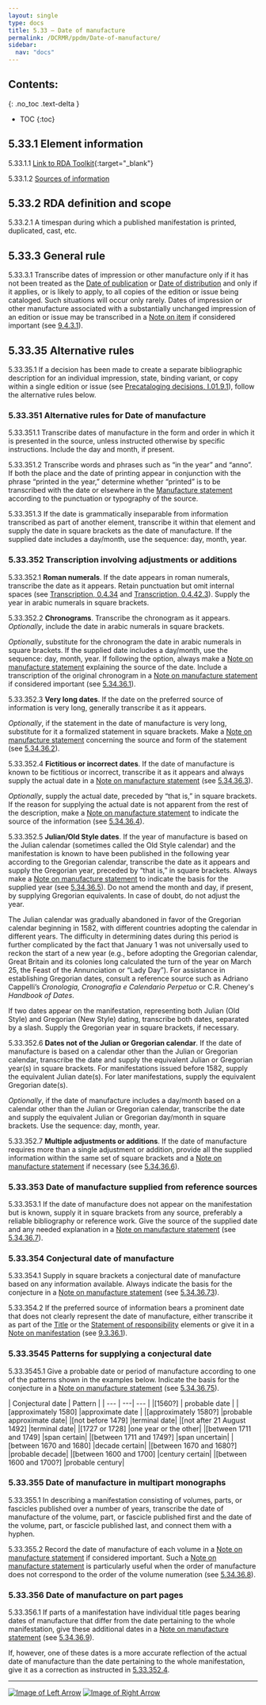 ```yaml
---
layout: single
type: docs
title: 5.33 — Date of manufacture
permalink: /DCRMR/ppdm/Date-of-manufacture/
sidebar:
  nav: "docs"
---
```


## Contents:
{: .no_toc .text-delta }

- TOC
{:toc}

## 5.33.1 Element information

<a name="5.33.1.1">5.33.1.1</a> [Link to RDA Toolkit](https://beta.rdatoolkit.org/Content/Index?externalId=en-US_ala-f6396d3f-6883-3ad2-84f1-d0714cfd42a0){:target="_blank"}

<a name="5.33.1.2">5.33.1.2</a> [Sources of information](/DCRMR/ppdm/#5011-sources-of-information)

## 5.33.2 RDA definition and scope

<a name="5.33.2.1">5.33.2.1</a> A timespan during which a published manifestation is printed, duplicated, cast, etc.

## 5.33.3 General rule

<a name="5.33.3.1">5.33.3.1</a> Transcribe dates of impression or other manufacture only if it has not been treated as the [Date of publication](/DCRMR/ppdm/Date-of-publication/) or [Date of distribution](/DCRMR/ppdm/Date-of-distribution/) and only if it applies, or is likely to apply, to all copies of the edition or issue being cataloged. Such situations will occur only rarely. Dates of impression or other manufacture associated with a substantially unchanged impression of an edition or issue may be transcribed in a [Note on item](/DCRMR/additional-notes/Note-on-item/) if considered important (see [9.4.3.1](/DCRMR/additional-notes/Note-on-item/#9.4.3.1)).

## 5.33.35 Alternative rules

<a name="5.33.35.1">5.33.35.1</a> If a decision has been made to create a separate bibliographic description for an individual impression, state, binding variant, or copy within a single edition or issue (see [Precataloging decisions, I.01.9.1](/DCRMR/introduction/#I.01.9.1)), follow the alternative rules below.

### 5.33.351 Alternative rules for Date of manufacture

<a name="5.33.351.1">5.33.351.1</a> Transcribe dates of manufacture in the form and order in which it is presented in the source, unless instructed otherwise by specific instructions. Include the day and month, if present.

<a name="5.33.351.2">5.33.351.2</a> Transcribe words and phrases such as “in the year” and “anno”. If both the place and the date of printing appear in conjunction with the phrase “printed in the year,” determine whether “printed” is to be transcribed with the date or elsewhere in the [Manufacture statement](/DCRMR/ppdm/Manufacture-statement/) according to the punctuation or typography of the source.

<a name="5.33.351.3">5.33.351.3</a> If the date is grammatically inseparable from information transcribed as part of another element, transcribe it within that element and supply the date in square brackets as the date of manufacture. If the supplied date includes a day/month, use the sequence: day, month, year.

###  5.33.352 Transcription involving adjustments or additions

<a name="5.33.352.1">5.33.352.1</a> **Roman numerals**. If the date appears in roman numerals, transcribe the date as it appears. Retain punctuation but omit internal spaces (see [Transcription, 0.4.34](/DCRMR/general-rules/Transcription/#0434-punctuation-within-roman-numerals) and [Transcription, 0.4.42.3](/DCRMR/general-rules/Transcription/#0.4.42.3)).  Supply the year in arabic numerals in square brackets.

<a name="5.33.352.2">5.33.352.2</a> **Chronograms**. Transcribe the chronogram as it appears. *Optionally*, include the date in arabic numerals in square brackets.

*Optionally*, substitute for the chronogram the date in arabic numerals in square brackets. If the supplied date includes a day/month, use the sequence: day, month, year. If following the option, always make a [Note on manufacture statement](/DCRMR/ppdm/Note-on-manufacture-statement/) explaining the source of the date. Include a transcription of the original chronogram in a [Note on manufacture statement](/DCRMR/ppdm/Note-on-manufacture-statement/) if considered important (see [5.34.36.1](/DCRMR/ppdm/Note-on-manufacture-statement/#5.34.36.1)).

<a name="5.33.352.3">5.33.352.3</a> **Very long dates**. If the date on the preferred source of information is very long, generally transcribe it as it appears. 

*Optionally*, if the statement in the date of manufacture is very long, substitute for it a formalized statement in square brackets. Make a [Note on manufacture statement](/DCRMR/ppdm/Note-on-manufacture-statement/) concerning the source and form of the statement (see [5.34.36.2](/DCRMR/ppdm/Note-on-manufacture-statement/#5.34.36.2)).

<a name="5.33.352.4">5.33.352.4</a> **Fictitious or incorrect dates**. If the date of manufacture is known to be fictitious or incorrect, transcribe it as it appears and always supply the actual date in a [Note on manufacture statement](/DCRMR/ppdm/Note-on-manufacture-statement/) (see [5.34.36.3](/DCRMR/ppdm/Note-on-manufacture-statement/#5.34.36.3)).

*Optionally*, supply the actual date, preceded by “that is,” in square brackets.  If the reason for supplying the actual date is not apparent from the rest of the description, make a [Note on manufacture statement](/DCRMR/ppdm/Note-on-manufacture-statement/) to indicate the source of the information (see [5.34.36.4](/DCRMR/ppdm/Note-on-manufacture-statement/#5.34.36.4)).

<a name="5.33.352.5">5.33.352.5</a> **Julian/Old Style dates**. If the year of manufacture is based on the Julian calendar (sometimes called the Old Style calendar) and the manifestation is known to have been published in the following year according to the Gregorian calendar, transcribe the date as it appears and supply the Gregorian year, preceded by “that is,” in square brackets.  Always make a [Note on manufacture statement](/DCRMR/ppdm/Note-on-manufacture-statement/) to indicate the basis for the supplied year (see [5.34.36.5](/DCRMR/ppdm/Note-on-manufacture-statement/#5.34.36.5)). Do not amend the month and day, if present, by supplying Gregorian equivalents. In case of doubt, do not adjust the year.

The Julian calendar was gradually abandoned in favor of the Gregorian calendar beginning in 1582, with different countries adopting the calendar in different years. The difficulty in determining dates during this period is further complicated by the fact that January 1 was not universally used to reckon the start of a new year (e.g., before adopting the Gregorian calendar, Great Britain and its colonies long calculated the turn of the year on March 25, the Feast of the Annunciation or “Lady Day”). For assistance in establishing Gregorian dates, consult a reference source such as Adriano Cappelli’s *Cronologia, Cronografia e Calendario Perpetuo* or C.R. Cheney's *Handbook of Dates*.

If two dates appear on the manifestation, representing both Julian (Old Style) and Gregorian (New Style) dating, transcribe both dates, separated by a slash. Supply the Gregorian year in square brackets, if necessary.

<a name="5.33.352.6">5.33.352.6</a> **Dates not of the Julian or Gregorian calendar**.  If the date of manufacture is based on a calendar other than the Julian or Gregorian calendar, transcribe the date and supply the equivalent Julian or Gregorian year(s) in square brackets.  For manifestations issued before 1582, supply the equivalent Julian date(s). For later manifestations, supply the equivalent Gregorian date(s).

*Optionally*, if the date of manufacture includes a day/month based on a calendar other than the Julian or Gregorian calendar, transcribe the date and supply the equivalent Julian or Gregorian day/month in square brackets. Use the sequence: day, month, year.

<a name="5.33.352.7">5.33.352.7</a> **Multiple adjustments or additions**. If the date of manufacture requires more than a single adjustment or addition, provide all the supplied information within the same set of square brackets and a [Note on manufacture statement](/DCRMR/ppdm/Note-on-manufacture-statement/) if necessary (see [5.34.36.6](/DCRMR/ppdm/Note-on-manufacture-statement/#5.34.36.6)).

### 5.33.353 Date of manufacture supplied from reference sources

<a name="5.33.353.1">5.33.353.1</a> If the date of manufacture does not appear on the manifestation but is known, supply it in square brackets from any source, preferably a reliable bibliography or reference work. Give the source of the supplied date and any needed explanation in a [Note on manufacture statement](/DCRMR/ppdm/Note-on-manufacture-statement/) (see [5.34.36.7](/DCRMR/ppdm/Note-on-manufacture-statement/#5.34.36.7)).

### 5.33.354 Conjectural date of manufacture

<a name="5.33.354.1">5.33.354.1</a> Supply in square brackets a conjectural date of manufacture based on any information available. Always indicate the basis for the conjecture in a [Note on manufacture statement](/DCRMR/ppdm/Note-on-manufacture-statement/) (see [5.34.36.73](/DCRMR/ppdm/Note-on-manufacture-statement/#5.34.36.73)).

<a name="5.33.354.2">5.33.354.2</a> If the preferred source of information bears a prominent date that does not clearly represent the date of manufacture, either transcribe it as part of the [Title](/DCRMR/title/) or the [Statement of responsibility](/DCRMR/sor/) elements or give it in a [Note on manifestation](/DCRMR/additional-notes/Note-on-manifestation/) (see [9.3.36.1](/DCRMR/additional-notes/Note-on-manifestation/#9.3.36.1)).

### 5.33.3545 Patterns for supplying a conjectural date

<a name="5.33.3545.1">5.33.3545.1</a> Give a probable date or period of manufacture according to one of the patterns shown in the examples below. Indicate the basis for the conjecture in a [Note on manufacture statement](/DCRMR/ppdm/Note-on-manufacture-statement/) (see [5.34.36.75](/DCRMR/ppdm/Note-on-manufacture-statement/#5.34.36.75)).

| Conjectural date | Pattern |
| --- | ---| --- |
|[1560?]	| probable date | 
|[approximately 1580] |approximate date | 
|[approximately 1580?] |probable approximate date|
|[not before 1479] |terminal date|
|[not after 21 August 1492]	|terminal date|
|[1727 or 1728] |one year or the other|
|[between 1711 and 1749] |span certain|
|[between 1711 and 1749?] |span uncertain|
|[between 1670 and 1680] |decade certain|
|[between 1670 and 1680?] |probable decade|
|[between 1600 and 1700] |century certain|
|[between 1600 and 1700?] |probable century|

### 5.33.355 Date of manufacture in multipart monographs

<a name="5.33.355.1">5.33.355.1</a> In describing a manifestation consisting of volumes, parts, or fascicles published over a number of years, transcribe the date of manufacture of the volume, part, or fascicle published first and the date of the volume, part, or fascicle published last, and connect them with a hyphen.

<a name="5.33.355.2">5.33.355.2</a> Record the date of manufacture of each volume in a [Note on manufacture statement](/DCRMR/ppdm/Note-on-manufacture-statement/) if considered important. Such a [Note on manufacture statement](/DCRMR/ppdm/Note-on-manufacture-statement/) is particularly useful when the order of manufacture does not correspond to the order of the volume numeration (see [5.34.36.8](/DCRMR/ppdm/Note-on-manufacture-statement/#5.34.36.8)).

### 5.33.356 Date of manufacture on part pages

<a name="5.33.356.1">5.33.356.1</a> If parts of a manifestation have individual title pages bearing dates of manufacture that differ from the date pertaining to the whole manifestation, give these additional dates in a [Note on manufacture statement](/DCRMR/ppdm/Note-on-manufacture-statement/) (see [5.34.36.9](/DCRMR/ppdm/Note-on-manufacture-statement/#5.34.36.9)). 

If, however, one of these dates is a more accurate reflection of the actual date of manufacture than the date pertaining to the whole manifestation, give it as a correction as instructed in [5.33.352.4](#5.33.352.4).

---

[![Image of Left Arrow](https://rbms-bsc.github.io/DCRMR/assets/pictures/navigation/Arrow_Left.png "5.325 — Parallel name of manufacturer")](/DCRMR/ppdm/Parallel-name-of-manufacturer/) [![Image of Right Arrow](https://rbms-bsc.github.io/DCRMR/assets/pictures/navigation/Arrow_Right.png "5.34 — Note on manufacture statement")](/DCRMR/ppdm/Note-on-manufacture-statement/)